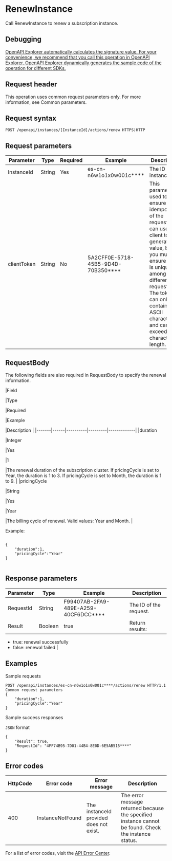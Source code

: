 # RenewInstance

Call RenewInstance to renew a subscription instance.

## Debugging

[OpenAPI Explorer automatically calculates the signature value. For your convenience, we recommend that you call this operation in OpenAPI Explorer. OpenAPI Explorer dynamically generates the sample code of the operation for different SDKs.](https://api.aliyun.com/#product=elasticsearch&api=RenewInstance&type=ROA&version=2017-06-13)

## Request header

This operation uses common request parameters only. For more information, see Common parameters.

## Request syntax

```
POST /openapi/instances/[InstanceId]/actions/renew HTTPS|HTTP
```

## Request parameters

|Parameter|Type|Required|Example|Description|
|---------|----|--------|-------|-----------|
|InstanceId|String|Yes|es-cn-n6w1o1x0w001c\*\*\*\*|The ID of the instance. |
|clientToken|String|No|5A2CFF0E-5718-45B5-9D4D-70B350\*\*\*\*|This parameter is used to ensure the idempotence of the request. You can use the client to generate the value, but you must ensure that it is unique among different requests. The token can only contain ASCII characters and cannot exceed 64 characters in length. |

## RequestBody

The following fields are also required in RequestBody to specify the renewal information.

|Field

|Type

|Required

|Example

|Description |
|-------|------|----------|---------|-------------|
|duration

|Integer

|Yes

|1

|The renewal duration of the subscription cluster. If pricingCycle is set to Year, the duration is 1 to 3. If pricingCycle is set to Month, the duration is 1 to 9. |
|pricingCycle

|String

|Yes

|Year

|The billing cycle of renewal. Valid values: Year and Month. |

Example:

```

{
    "duration":1,
    "pricingCycle":"Year"
}
            
```

## Response parameters

|Parameter|Type|Example|Description|
|---------|----|-------|-----------|
|RequestId|String|F99407AB-2FA9-489E-A259-40CF6DCC\*\*\*\*|The ID of the request. |
|Result|Boolean|true|Return results:

-   true: renewal successfully
-   false: renewal failed |

## Examples

Sample requests

```
POST /openapi/instances/es-cn-n6w1o1x0w001c****/actions/renew HTTP/1.1
Common request parameters
{
    "duration":1,
    "pricingCycle":"Year"
}
```

Sample success responses

`JSON` format

```
{
    "Result": true,
    "RequestId": "4FF74B95-7D01-44B4-8E0D-6E5AB515****"
}
```

## Error codes

|HttpCode|Error code|Error message|Description|
|--------|----------|-------------|-----------|
|400|InstanceNotFound|The instanceId provided does not exist.|The error message returned because the specified instance cannot be found. Check the instance status.|

For a list of error codes, visit the [API Error Center](https://error-center.alibabacloud.com/status/product/elasticsearch).


